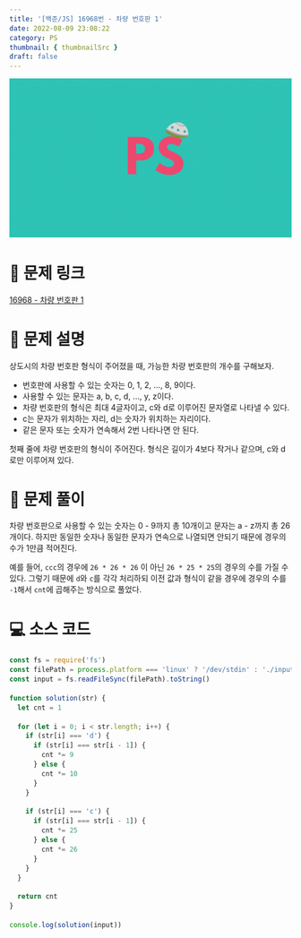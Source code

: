 ```yaml
---
title: '[백준/JS] 16968번 - 차량 번호판 1'
date: 2022-08-09 23:08:22
category: PS
thumbnail: { thumbnailSrc }
draft: false
---
```


![](./images/thumbNail.gif)

# 🔗 문제 링크

[16968 - 차량 번호판 1](https://www.acmicpc.net/problem/16968)

# 📝 문제 설명

상도시의 차량 번호판 형식이 주어졌을 때, 가능한 차량 번호판의 개수를 구해보자.

- 번호판에 사용할 수 있는 숫자는 0, 1, 2, ..., 8, 9이다.
- 사용할 수 있는 문자는 a, b, c, d, ..., y, z이다.
- 차량 번호판의 형식은 최대 4글자이고, c와 d로 이루어진 문자열로 나타낼 수 있다.
- c는 문자가 위치하는 자리, d는 숫자가 위치하는 자리이다.
- 같은 문자 또는 숫자가 연속해서 2번 나타나면 안 된다.

첫째 줄에 차량 번호판의 형식이 주어진다. 형식은 길이가 4보다 작거나 같으며, c와 d로만 이루어져 있다.

# 🔑 문제 풀이

차량 번호판으로 사용할 수 있는 숫자는 0 - 9까지 총 10개이고 문자는 a - z까지 총 26개이다. 하지만 동일한 숫자나 동일한 문자가 연속으로 나열되면 안되기 때문에 경우의 수가 1만큼 적어진다.

예를 들어, `ccc`의 경우에 `26 * 26 * 26` 이 아닌 `26 * 25 * 25`의 경우의 수를 가질 수 있다. 그렇기 때문에 `d`와 `c`를 각각 처리하되 이전 값과 형식이 같을 경우에 경우의 수를 `-1`해서 `cnt`에 곱해주는 방식으로 풀었다.

# 💻 소스 코드

```js
const fs = require('fs')
const filePath = process.platform === 'linux' ? '/dev/stdin' : './input.txt'
const input = fs.readFileSync(filePath).toString()

function solution(str) {
  let cnt = 1

  for (let i = 0; i < str.length; i++) {
    if (str[i] === 'd') {
      if (str[i] === str[i - 1]) {
        cnt *= 9
      } else {
        cnt *= 10
      }
    }

    if (str[i] === 'c') {
      if (str[i] === str[i - 1]) {
        cnt *= 25
      } else {
        cnt *= 26
      }
    }
  }

  return cnt
}

console.log(solution(input))
```

<br>
